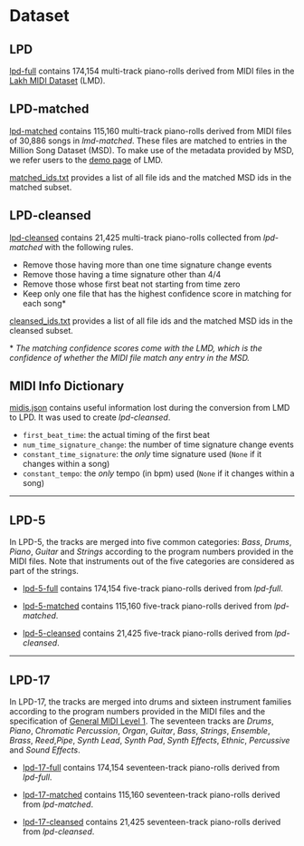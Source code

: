 # Dataset

## LPD

[lpd-full](https://drive.google.com/uc?id=1md7aRHa7KZQhmzNBaFm0zp_SP-cHJZpP&export=download)
contains 174,154 multi-track piano-rolls derived from MIDI files in the
[Lakh MIDI Dataset](http://colinraffel.com/projects/lmd/) (LMD).

## LPD-matched

[lpd-matched](https://drive.google.com/uc?id=1UjOCRr5VOr8AbcbsOxmUBX1ExKvLvVlu&export=download)
contains 115,160 multi-track piano-rolls derived from MIDI files of 30,886 songs
in *lmd-matched*. These files are matched to entries in the Million Song Dataset
(MSD). To make use of the metadata provided by MSD, we refer users to the
[demo page](http://colinraffel.com/projects/lmd/) of LMD.

[matched_ids.txt](https://drive.google.com/uc?id=1UjOCRr5VOr8AbcbsOxmUBX1ExKvLvVlu&export=download)
provides a list of all file ids and the matched MSD ids in the matched subset.

## LPD-cleansed

[lpd-cleansed](https://drive.google.com/uc?id=1akX1l_pHq83IWBWjbSAdrnykyov30ZRb&export=download)
contains 21,425 multi-track piano-rolls collected from *lpd-matched* with the
following rules.

- Remove those having more than one time signature change events
- Remove those having a time signature other than 4/4
- Remove those whose first beat not starting from time zero
- Keep only one file that has the highest confidence score in matching for each
  song\*

[cleansed_ids.txt](https://drive.google.com/uc?id=1k_BHTAToq0KcUSHN6icb1JJv7gKgHnq7&export=download)
provides a list of all file ids and the matched MSD ids in the cleansed subset.

\* *The matching confidence scores come with the LMD, which is the confidence of
whether the MIDI file match any entry in the MSD.*

## MIDI Info Dictionary

[midis.json](https://drive.google.com/uc?id=18kAwcriMi46s4TG0SQudkL-iBW6EGlKi&export=download)
contains useful information lost during the conversion from LMD to LPD. It was
used to create *lpd-cleansed*.

- `first_beat_time`: the actual timing of the first beat
- `num_time_signature_change`: the number of time signature change events
- `constant_time_signature`: the *only* time signature used (`None` if it
  changes within a song)
- `constant_tempo`: the *only* tempo (in bpm) used (`None` if it changes within
  a song)

---

## LPD-5

In LPD-5, the tracks are merged into five common categories: *Bass*, *Drums*,
*Piano*, *Guitar* and *Strings* according to the program numbers provided in the
MIDI files. Note that instruments out of the five categories are considered as
part of the strings.

- [lpd-5-full](https://drive.google.com/uc?id=1RGrbulxEoYvN7sKngo7CFku6f3l8RsDD&export=download)
  contains 174,154 five-track piano-rolls derived from *lpd-full*.

- [lpd-5-matched](https://drive.google.com/uc?id=1ms5C_3mWN4BHoE8ulQAaelyR-krFneAq&export=download)
  contains 115,160 five-track piano-rolls derived from *lpd-matched*.

- [lpd-5-cleansed](https://drive.google.com/uc?id=1XJ648WDMjRilbhs4hE3m099ZQIrJLvUB&export=download)
  contains 21,425 five-track piano-rolls derived from *lpd-cleansed*.

---

## LPD-17

In LPD-17, the tracks are merged into drums and sixteen instrument families
according to the program numbers provided in the MIDI files and the
specification of
[General MIDI Level 1](https://www.midi.org/specifications/item/gm-level-1-sound-set).
The seventeen tracks are *Drums*, *Piano*, *Chromatic Percussion*, *Organ*,
*Guitar*, *Bass*, *Strings*, *Ensemble*, *Brass*, *Reed*,*Pipe*, *Synth Lead*,
*Synth Pad*, *Synth Effects*, *Ethnic*, *Percussive* and *Sound Effects*.

- [lpd-17-full](https://drive.google.com/uc?id=1Os88DJb28_z-z8c6-AJXu6FS6XSSjXR-&export=download)
  contains 174,154 seventeen-track piano-rolls derived from *lpd-full*.

- [lpd-17-matched](https://drive.google.com/uc?id=1vRaZLdyZ92pdrM-bvcNMV-fzwQZlMQn7&export=download)
  contains 115,160 seventeen-track piano-rolls derived from *lpd-matched*.

- [lpd-17-cleansed](https://drive.google.com/uc?id=1bveCxJmTfPvkKXmRlffron_fBdKsfQxW&export=download)
  contains 21,425 seventeen-track piano-rolls derived from *lpd-cleansed*.
